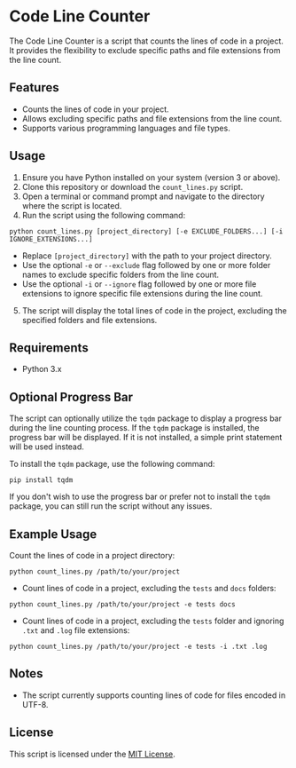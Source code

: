 # Code Line Counter

The Code Line Counter is a script that counts the lines of code in a project. It provides the flexibility to exclude specific paths and file extensions from the line count.

## Features

- Counts the lines of code in your project.
- Allows excluding specific paths and file extensions from the line count.
- Supports various programming languages and file types.

## Usage

1. Ensure you have Python installed on your system (version 3 or above).
2. Clone this repository or download the `count_lines.py` script.
3. Open a terminal or command prompt and navigate to the directory where the script is located.
4. Run the script using the following command: 
```shell
python count_lines.py [project_directory] [-e EXCLUDE_FOLDERS...] [-i IGNORE_EXTENSIONS...]
```
- Replace `[project_directory]` with the path to your project directory.
- Use the optional `-e` or `--exclude` flag followed by one or more folder names to exclude specific folders from the line count.
- Use the optional `-i` or `--ignore` flag followed by one or more file extensions to ignore specific file extensions during the line count.

5. The script will display the total lines of code in the project, excluding the specified folders and file extensions.

## Requirements

- Python 3.x

## Optional Progress Bar

The script can optionally utilize the `tqdm` package to display a progress bar during the line counting process. If the `tqdm` package is installed, the progress bar will be displayed. If it is not installed, a simple print statement will be used instead.

To install the `tqdm` package, use the following command:
```shell
pip install tqdm
```

If you don't wish to use the progress bar or prefer not to install the `tqdm` package, you can still run the script without any issues.

## Example Usage

Count the lines of code in a project directory:
```shell
python count_lines.py /path/to/your/project
```

- Count lines of code in a project, excluding the `tests` and `docs` folders:
```shell
python count_lines.py /path/to/your/project -e tests docs
```

- Count lines of code in a project, excluding the `tests` folder and ignoring `.txt` and `.log` file extensions:
```shell
python count_lines.py /path/to/your/project -e tests -i .txt .log
```

## Notes

- The script currently supports counting lines of code for files encoded in UTF-8.

## License

This script is licensed under the [MIT License](LICENSE).
